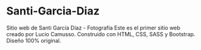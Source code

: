 # Santi-Garcia-Diaz
Sitio web de Santi García Díaz - Fotografía
Este es el primer sitio web creado por Lucio Camusso.
Construido con HTML, CSS, SASS y Bootstrap.
Diseño 100% original.
